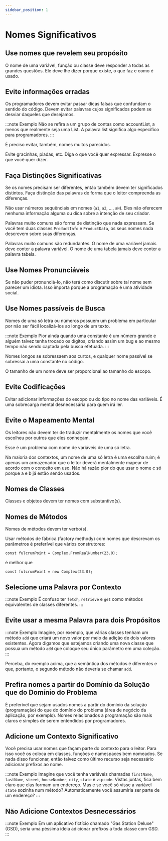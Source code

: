 ```yaml
---
sidebar_position: 1
---
```

# Nomes Significativos

## Use nomes que revelem seu propósito

O nome de uma variável, função ou classe deve responder a todas as grandes questões. Ele deve lhe dizer porque existe, o que faz e como é usado.

## Evite informações erradas

Os programadores devem evitar passar dicas falsas que confundam o sentido do código. Devem evitar palavras cujos significados podem se desviar daqueles que desejamos.

:::note Exemplo
Não se refira a um grupo de contas como accountList, a menos que realmente seja uma List. A palavra list significa algo específico para programadores.
:::

É preciso evitar, também, nomes muitos parecidos.

Evite gracinhas, piadas, etc. Diga o que você quer expressar. Expresse o que você quer dizer.

## Faça Distinções Significativas

Se os nomes precisam ser diferentes, então também devem ter significados distintos. Faça distinção das palavras de forma que o leitor compreenda as diferenças.

Não usar números sequênciais em nomes (`a1`, `a2`, ..., `aN`). Eles não oferecem nenhuma informação alguma ou dica sobre a intenção de seu criador.

Palavras muito comuns são forma de distinção que nada expressam. Se você tem duas classes `ProductInfo` e `ProductData`, os seus nomes nada descrevem sobre suas diferenças.

Palavras muito comuns são redundantes. O nome de uma variável jamais deve conter a palavra variável. O nome de uma tabela jamais deve conter a palavra tabela.

## Use Nomes Pronunciáveis

Se não puder pronunciá-lo, não terá como discutir sobre tal nome sem parecer um idiota. Isso importa porque a programação é uma atividade social.

## Use Nomes passíveis de Busca

Nomes de uma só letra ou números possuem um problema em particular por não ser fácil localizá-los ao longo de um texto.

:::note Exemplo
Pior ainda quando uma constante é um número grande e alguém talvez tenha trocado os dígitos, criando assim um bug e ao mesmo tempo não sendo captada pela busca efetuada.
:::

Nomes longos se sobressaem aos curtos, e qualquer nome passível se sobressai a uma constante no código.

O tamanho de um nome deve ser proporcional ao tamanho do escopo.

## Evite Codificações

Evitar adicionar informações do escopo ou do tipo no nome das variáveis. É uma sobrecarga mental desnecessária para quem irá ler.

## Evite o Mapeamento Mental

Os leitores não devem ter de traduzir mentalmente os nomes que você escolheu por outros que eles conheçam.

Esse é um problema com nome de variáveis de uma só letra.

Na maioria dos contextos, um nome de uma só letra é uma escolha ruim; é apenas um armazenador que o leitor deverá mentalmente mapear de acordo com o conceito em uso. Não há razão pior do que usar o nome c só porque a e b já estão sendo usados.

## Nomes de Classes

Classes e objetos devem ter nomes com substantivo(s).

## Nomes de Métodos

Nomes de métodos devem ter verbo(s).

Usar métodos de fábrica (factory methody) com nomes que descrevam os parâmetros é preferível que vários construtores:

```
const fulcrumPoint = Complex.FromRealNumber(23.0);
```

é melhor que

```
const fulcrumPoint = new Complex(23.0);
```

## Selecione uma Palavra por Contexto

:::note Exemplo
É confuso ter `fetch`, `retrieve` e `get` como métodos equivalentes de classes diferentes.
:::

## Evite usar a mesma Palavra para dois Propósitos

:::note Exemplo
Imagine, por exemplo, que várias classes tenham um método `add` que criará um novo valor por meio da adição de dois valores existentes. Agora digamos que estejamos criando uma nova classe que possua um método `add` que coloque seu único parâmetro em uma coleção.
:::

Perceba, do exemplo acima, que a semântica dos métodos é diferentes e que, portanto, o segundo método não deveria se chamar `add`.

## Prefira nomes a partir do Domínio da Solução que do Domínio do Problema

É preferível que sejam usados nomes a partir do domínio da solução (programação) do que do domínio do problema (área de negócio da aplicação, por exemplo). Nomes relacionados a programação são mais claros e simples de serem entendidos por programadores.

## Adicione um Contexto Significativo

Você precisa usar nomes que façam parte do contexto para o leitor. Para isso você os coloca em classes, funções e namespaces bem nomeados. Se nada disso funcionar, então talvez como último recurso seja necessário adicionar prefixos ao nome.

:::note Exemplo
Imagine que você tenha variáveis chamadas `firstName`, `lastName`, `street`, `houseNumber`, `city`, `state` e `zipcode`. Vistas juntas, fica bem claro que elas formam um endereço. Mas e se você só visse a variável `state` sozinha num método? Automaticamente você assumiria ser parte de um endereço?
:::

## Não Adicione Contextos Desnecessários

:::note Exemplo
Em um aplicativo fictício chamado "Gas Station Deluxe" (GSD), seria uma péssima ideia adicionar prefixos a toda classe com GSD.
:::
